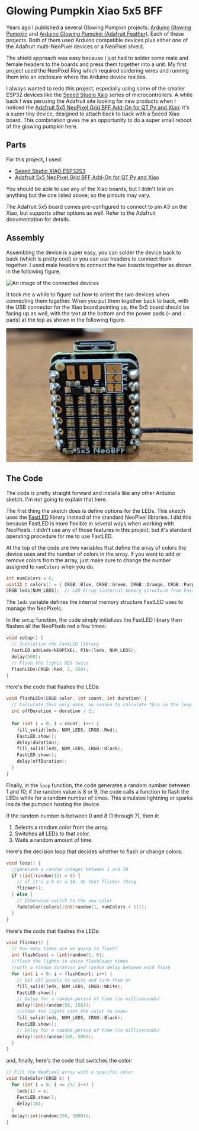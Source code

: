 # Glowing Pumpkin Xiao 5x5 BFF

Years ago I published a several Glowing Pumpkin projects: [Arduino Glowing Pumpkin](https://github.com/johnwargo/glowing-pumpkin-trinket-neopixel) and [Arduino Glowing Pumpkin (Adafruit Feather)](https://github.com/johnwargo/glowing-pumpkin-feather). Each of these projects. Both of them used Arduino compatible devices plus either one of the Adafruit multi-NeoPixel devices or a NeoPixel shield.  

The shield approach was easy because I just had to solder some male and female headers to the boards and press them together into a unit. My first project used the NeoPixel Ring which required soldering wires and running them into an enclosure where the Arduino device resides. 

I always wanted to redo this project, especially using some of the smaller ESP32 devices like the [Seeed Studio Xaio](https://www.seeedstudio.com/xiao-series-page) series of microcontrollers. A while back I was perusing the Adafruit site looking for new products when I noticed the [Adafruit 5x5 NeoPixel Grid BFF Add-On for QT Py and Xiao](https://www.adafruit.com/product/5646); it's a super tiny device, designed to attach back to back with a Seeed Xiao board. This combination gives me an opportunity to do a super small reboot of the glowing pumpkin here.

## Parts

For this project, I used:

* [Seeed Studio XIAO ESP32S3](https://www.seeedstudio.com/XIAO-ESP32S3-p-5627.html)
* [Adafruit 5x5 NeoPixel Grid BFF Add-On for QT Py and Xiao](https://www.adafruit.com/product/5646)

You should be able to use any of the Xiao boards, but I didn't test on anything but the one listed above; so the pinouts may vary.

The Adafruit 5x5 board comes pre-configured to connect to pin A3 on the Xiao, but supports other options as well. Refer to the Adafruit documentation for details.

## Assembly

Assembling the device is super easy, you can solder the device back to back (which is pretty cool) or you can use headers to connect them together. I used male headers to connect the two boards together as shown in the following figure.

![An image of the connected devices](images/image-01.png)

It took me a while to figure out how to orient the two devices when connecting them together. When you put them together back to back, with the USB connector for the Xiao board pointing up, the 5x5 board should be facing up as well, with the text at the bottom and the power pads (`+` and `-` pads) at the top as shown in the following figure.

![An image showing board orientation](images/image-02.png)



## The Code

The code is pretty straight forward and installs like any other Arduino sketch. I'm not going to explain that here. 

The first thing the sketch does is define options for the LEDs. This sketch uses the [FastLED](https://fastled.io/) library instead of the standard NeoPixel libraries. I did this because FastLED is more flexible in several ways when working with NeoPixels. I didn't use any of those features in this project, but it's standard operating procedure for me to use FastLED.

At the top of the code are two variables that define the array of colors the device uses and the number of colors in the array. If you want to add or remove colors from the array, just make sure to change the number assigned to `numColors` when you do.

```c
int numColors = 6;
uint32_t colors[] = { CRGB::Blue, CRGB::Green, CRGB::Orange, CRGB::Purple, CRGB::Red, CRGB::Yellow };
CRGB leds[NUM_LEDS];  // LED Array (internal memory structure from FastLED)
```

The `leds` variable defines the internal memory structure FastLED uses to manage the NeoPixels.

In the `setup` function, the code simply initializes the FastLED library then flashes all the NeoPixels red a few times:

```c
void setup() {
  // Initialize the FastLED library
  FastLED.addLeds<NEOPIXEL, PIN>(leds, NUM_LEDS);
  delay(500);
  // Flash the lights RED twice
  flashLEDs(CRGB::Red, 2, 250);
}
```

Here's the code that flashes the LEDs:

```c
void flashLEDs(CRGB color, int count, int duration) {
  // Calculate this only once, no reason to calculate this in the loop
  int offDuration = duration / 2;

  for (int i = 0; i < count; i++) {
    fill_solid(leds, NUM_LEDS, CRGB::Red);
    FastLED.show();
    delay(duration);
    fill_solid(leds, NUM_LEDS, CRGB::Black);
    FastLED.show();
    delay(offDuration);
  }
}
```

Finally, in the `loop` function, the code generates a random number between 1 and 10; if the random value is 8 or 9, the code calls a function to flash the LEDs white for a random number of times. This simulates lightning or sparks inside the pumpkin hosting the device.

If the random number is between 0 and 8 (1 through 7), then it:

1. Selects a random color from the array.
2. Switches all LEDs to that color.
3. Waits a random amount of time.

Here's the decision loop that decides whether to flash or change colors:

```c
void loop() {
  //generate a random integer between 1 and 10
  if ((int)random(11) > 8) {
    // if it's a 9 or a 10, do that flicker thing
    flicker();
  } else {
    // Otherwise switch to the new color
    fadeColor(colors[(int)random(1, numColors + 1)]);
  }
}
```

Here's the code that flashes the LEDs:

```c
void flicker() {
  // how many times are we going to flash?
  int flashCount = (int)random(1, 6);
  //flash the lights in white flashCount times
  //with a random duration and random delay between each flash
  for (int i = 0; i < flashCount; i++) {
    // Set all pixels to white and turn them on    
    fill_solid(leds, NUM_LEDS, CRGB::White);
    FastLED.show();
    // Delay for a random period of time (in milliseconds)
    delay((int)random(50, 150));
    //clear the lights (set the color to none)    
    fill_solid(leds, NUM_LEDS, CRGB::Black);
    FastLED.show();
    // Delay for a random period of time (in milliseconds)
    delay((int)random(100, 500));
  }
}
```

and, finally, here's the code that switches the color:

```c
// Fill the NeoPixel array with a specific color
void fadeColor(CRGB c) {
  for (int i = 0; i <= 25; i++) {
    leds[i] = c;
    FastLED.show();
    delay(10);
  }
  delay((int)random(250, 2000));
}
```







